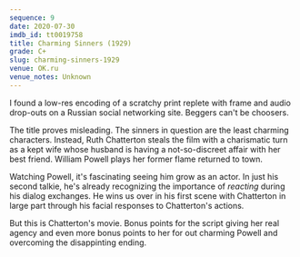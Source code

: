 ```yaml
---
sequence: 9
date: 2020-07-30
imdb_id: tt0019758
title: Charming Sinners (1929)
grade: C+
slug: charming-sinners-1929
venue: OK.ru
venue_notes: Unknown
---
```


I found a low-res encoding of a scratchy print replete with frame and audio drop-outs on a Russian social networking site. Beggers can't be choosers.

The title proves misleading. The sinners in question are the least charming characters. Instead, Ruth Chatterton steals the film with a charismatic turn as a kept wife whose husband is having a not-so-discreet affair with her best friend. William Powell plays her former flame returned to town.

Watching Powell, it's fascinating seeing him grow as an actor. In just his second talkie, he's already recognizing the importance of _reacting_ during his dialog exchanges. He wins us over in his first scene with Chatterton in large part through his facial responses to Chatterton's actions.

But this is Chatterton's movie. Bonus points for the script giving her real agency and even more bonus points to her for out charming Powell and overcoming the disappinting ending.
